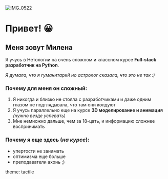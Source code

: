 ![IMG_0522](https://user-images.githubusercontent.com/119122141/204113801-c8a4a9e2-721f-47a3-8849-7530f9a5c292.JPG)
# Привет! 😀
## Меня зовут Милена
Я учусь в Нетологии на очень сложном и классном курсе **Full-stack разработчик на Python**. 

_Я думала, что я гуманитарий но астролог сказала, что это не так :)_

### Почему для меня он сложный:
1. Я никогда и близко не стояла с разработчиками и даже одним глазом не подглядывала, что там они колдуют
2. Я учусь параллельно еще на курсе **3D моделирование и анимация** _(нужно везде успевать)_
3. Мне немножко дальше, чем за 18-цать, и информацию сложнее воспринимать

### Почему я еще здесь (_на курсе_):
- упертости не занимать
- оптимизма еще больше
- преподаватели ахонь ;)

theme: tactile
